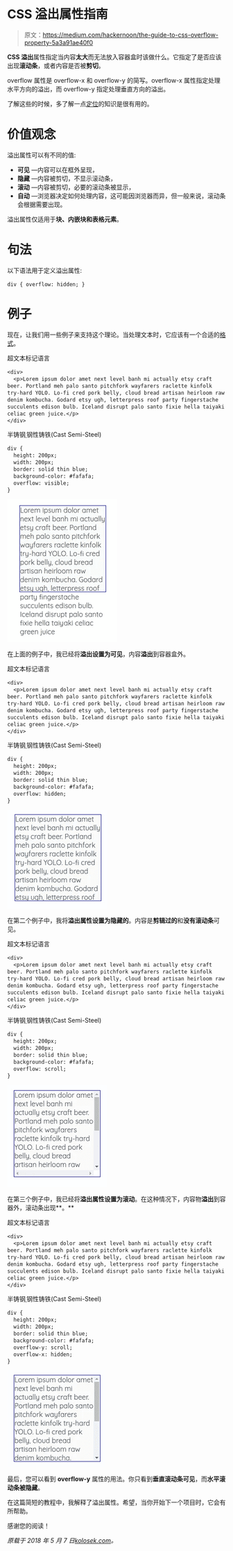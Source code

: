 # CSS 溢出属性指南

> 原文：<https://medium.com/hackernoon/the-guide-to-css-overflow-property-5a3a91ae40f0>

**CSS 溢出**属性指定当内容**太大**而无法放入容器盒时该做什么。它指定了是否应该出现**滚动条**，或者内容是否被**剪切**。

overflow 属性是 overflow-x 和 overflow-y 的简写。overflow-x 属性指定处理水平方向的溢出，而 overflow-y 指定处理垂直方向的溢出。

了解这些的时候，多了解一点[定位](https://kolosek.com/css-position-relative-vs-position-absolute/)的知识是很有用的。

# 价值观念

溢出属性可以有不同的值:

*   **可见** —内容可以在框外呈现，
*   **隐藏** —内容被剪切，不显示滚动条，
*   **滚动** —内容被剪切，必要的滚动条被显示，
*   **自动** —浏览器决定如何处理内容，这可能因浏览器而异，但一般来说，滚动条会根据需要出现。

溢出属性仅适用于**块、内嵌块和表格元素**。

# 句法

以下语法用于定义溢出属性:

```
div { overflow: hidden; }
```

# 例子

现在，让我们用一些例子来支持这个理论。当处理文本时，它应该有一个合适的[格式](https://kolosek.com/css-relative-font-size/)。

超文本标记语言

```
<div>
  <p>Lorem ipsum dolor amet next level banh mi actually etsy craft beer. Portland meh palo santo pitchfork wayfarers raclette kinfolk try-hard YOLO. Lo-fi cred pork belly, cloud bread artisan heirloom raw denim kombucha. Godard etsy ugh, letterpress roof party fingerstache succulents edison bulb. Iceland disrupt palo santo fixie hella taiyaki celiac green juice.</p>
</div>
```

半铸钢ˌ钢性铸铁(Cast Semi-Steel)

```
div {
  height: 200px;
  width: 200px;
  border: solid thin blue;
  background-color: #fafafa;
  overflow: visible;
}
```

![](img/68f4707ade493fd70be73111fe225a18.png)

在上面的例子中，我已经将**溢出设置为可见**，内容**溢出**到容器盒外。

超文本标记语言

```
<div>
  <p>Lorem ipsum dolor amet next level banh mi actually etsy craft beer. Portland meh palo santo pitchfork wayfarers raclette kinfolk try-hard YOLO. Lo-fi cred pork belly, cloud bread artisan heirloom raw denim kombucha. Godard etsy ugh, letterpress roof party fingerstache succulents edison bulb. Iceland disrupt palo santo fixie hella taiyaki celiac green juice.</p>
</div>
```

半铸钢ˌ钢性铸铁(Cast Semi-Steel)

```
div {
  height: 200px;
  width: 200px;
  border: solid thin blue;
  background-color: #fafafa;
  overflow: hidden;
}
```

![](img/09f5577cc36f8ca80baf5937b12b2ced.png)

在第二个例子中，我将**溢出属性设置为隐藏的**。内容是**剪辑过的**和**没有滚动条**可见。

超文本标记语言

```
<div>
  <p>Lorem ipsum dolor amet next level banh mi actually etsy craft beer. Portland meh palo santo pitchfork wayfarers raclette kinfolk try-hard YOLO. Lo-fi cred pork belly, cloud bread artisan heirloom raw denim kombucha. Godard etsy ugh, letterpress roof party fingerstache succulents edison bulb. Iceland disrupt palo santo fixie hella taiyaki celiac green juice.</p>
</div>
```

半铸钢ˌ钢性铸铁(Cast Semi-Steel)

```
div {
  height: 200px;
  width: 200px;
  border: solid thin blue;
  background-color: #fafafa;
  overflow: scroll;
}
```

![](img/ad67e35549b69997b69413b28271e9ec.png)

在第三个例子中，我已经将**溢出属性设置为滚动**。在这种情况下，内容物**溢出**到容器外，滚动条出现**。**

超文本标记语言

```
<div>
  <p>Lorem ipsum dolor amet next level banh mi actually etsy craft beer. Portland meh palo santo pitchfork wayfarers raclette kinfolk try-hard YOLO. Lo-fi cred pork belly, cloud bread artisan heirloom raw denim kombucha. Godard etsy ugh, letterpress roof party fingerstache succulents edison bulb. Iceland disrupt palo santo fixie hella taiyaki celiac green juice.</p>
</div>
```

半铸钢ˌ钢性铸铁(Cast Semi-Steel)

```
div {
  height: 200px;
  width: 200px;
  border: solid thin blue;
  background-color: #fafafa;
  overflow-y: scroll;
  overflow-x: hidden;
}
```

![](img/f164798d15afcf9356a8d10802ab1134.png)

最后，您可以看到 **overflow-y** 属性的用法。你只看到**垂直滚动条可见**，而**水平滚动条被隐藏**。

在这篇简短的教程中，我解释了溢出属性。希望，当你开始下一个项目时，它会有所帮助。

感谢您的阅读！

*原载于 2018 年 5 月 7 日*[*kolosek.com*](https://kolosek.com/css-overflow/?utm_source=me)*。*